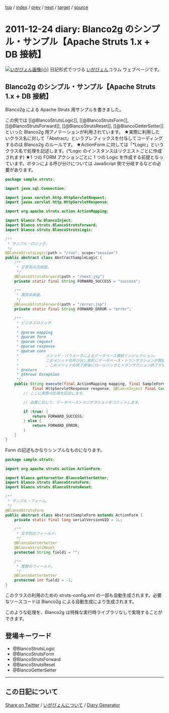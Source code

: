[top](https://igapyon.github.io/diary/) 
 / [index](https://igapyon.github.io/diary/2011/index.html) 
 / [prev](https://igapyon.github.io/diary/2011/ig111223.html) 
 / [next](https://igapyon.github.io/diary/2011/ig111225.html) 
 / [target](https://igapyon.github.io/diary/2011/ig111224.html) 
 / [source](https://github.com/igapyon/diary/blob/gh-pages/2011/ig111224.html.src.md) 

2011-12-24 diary: Blanco2g のシンプル・サンプル【Apache Struts 1.x + DB 接続】
=====================================================================================================
[![いがぴょん画像(小)](https://igapyon.github.io/diary/images/iga200306s.jpg "いがぴょん")](https://igapyon.github.io/diary/memo/memoigapyon.html) 日記形式でつづる [いがぴょん](https://igapyon.github.io/diary/memo/memoigapyon.html)コラム ウェブページです。

## Blanco2g のシンプル・サンプル【Apache Struts 1.x + DB 接続】

Blanco2g による Apache Struts 用サンプルを書きました。

この例では [[@BlancoStrutsLogic]], [[@BlancoStrutsForm]], [[@BlancoStrutsForward]], [[@BlancoStrutsReset]], [[@BlancoGetterSetter]] といった Blanco2g 用アノテーションが利用されています。
★実際に利用したいクラス名に対して「Abstract」というプレフィックスを付与してコーディングするのは Blanco2g のルールです。
★ActionForm に対しては「*Logic」というクラス名で処理を記述します。(*Logic のインスタンスはリクエストごとに作成されます)
★1 つの FORM アクションごとに 1 つの Logic を作成する前提となっています。ボタンによる呼び分けについては JavaScript 側で分岐するなどの必要があります。


```java
package sample.struts;

import java.sql.Connection;

import javax.servlet.http.HttpServletRequest;
import javax.servlet.http.HttpServletResponse;

import org.apache.struts.action.ActionMapping;

import blanco.fw.BlancoInject;
import blanco.struts.BlancoStrutsForward;
import blanco.struts.BlancoStrutsLogic;

/**
 * サンプル・ロジック。
 */
@BlancoStrutsLogic(path = "/run", scope="session")
public abstract class AbstractSampleLogic {
    /**
     * 正常系の次画面。
     */
    @BlancoStrutsForward(path = "/next.jsp")
    private static final String FORWARD_SUCCESS = "success";

    /**
     * 異常系画面。
     */
    @BlancoStrutsForward(path = "/error.jsp")
    private static final String FORWARD_ERROR = "error";

    /**
     * ビジネスロジック
     * 
     * @param mapping
     * @param form
     * @param request
     * @param response
     * @param conn
     *            メソッド・パラメータによるデータベース接続インジェクション。
     *            このメソッドの呼び出し直前にデータベース・トランザクションが開始され
     *            、このメソッドの終了直後にロールバックとトランザクション終了が実施されます。
     * @return
     * @throws Exception
     */
    public String execute(final ActionMapping mapping, final SampleForm form, final HttpServletRequest request,
            final HttpServletResponse response, @BlancoInject final Connection conn) throws Exception {
        // ここに実際の処理を記述します。

        // 必要に応じて、データベーストランザクションをコミットします。

        if (true) {
            return FORWARD_SUCCESS;
        } else {
            return FORWARD_ERROR;
        }
    }
}
```


Form の記述もかなりシンプルなものになります。

```java
package sample.struts;

import org.apache.struts.action.ActionForm;

import blanco.gettersetter.BlancoGetterSetter;
import blanco.struts.BlancoStrutsForm;
import blanco.struts.BlancoStrutsReset;

/**
 * サンプル・フォーム。
 */
@BlancoStrutsForm
public abstract class AbstractSampleForm extends ActionForm {
    private static final long serialVersionUID = 1L;

    /**
     * 文字列のフィールド。
     */
    @BlancoGetterSetter
    @BlancoStrutsReset
    protected String field1 = "";

    /**
     * 整数のフィールド。
     */
    @BlancoGetterSetter
    protected int field2 = -1;
}
```


このクラスの利用のための struts-config.xml の一部も自動生成されます。必要なソースコードは Blanco2g による自動生成により生成されます。

このような処理を、Blanco2g は特殊な実行時ライブラリなしで実現することができます。


## 登場キーワード

* @BlancoStrutsLogic
* @BlancoStrutsForm
* @BlancoStrutsForward
* @BlancoStrutsReset
* @BlancoGetterSetter

----------------------------------------------------------------------------------------------------

## この日記について

[Share on Twitter](https://twitter.com/intent/tweet?hashtags=igapyon%2Cdiary%2C%E3%81%84%E3%81%8C%E3%81%B4%E3%82%87%E3%82%93%2C%40BlancoStrutsLogic%2C%40BlancoStrutsForm%2C%40BlancoStrutsForward%2C%40BlancoStrutsReset%2C%40BlancoGetterSetter&text=Blanco2g+%E3%81%AE%E3%82%B7%E3%83%B3%E3%83%97%E3%83%AB%E3%83%BB%E3%82%B5%E3%83%B3%E3%83%97%E3%83%AB%E3%80%90Apache+Struts+1.x+%2B+DB+%E6%8E%A5%E7%B6%9A%E3%80%91&url=https%3A%2F%2Figapyon.github.io%2Fdiary%2F2011%2Fig111224.html) / [いがぴょんについて](https://igapyon.github.io/diary/memo/memoigapyon.html) / [Diary Generator](https://github.com/igapyon/igapyonv3)
